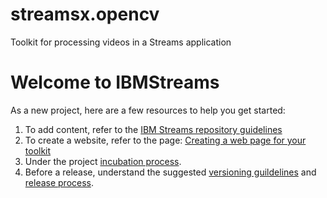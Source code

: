 # streamsx.opencv
Toolkit for processing videos in a Streams application

# Welcome to IBMStreams

As a new project, here are a few resources to help you get started:

1.  To add content, refer to the [IBM Streams repository guidelines](https://github.com/IBMStreams/administration/wiki/IBMStreams-repository-guidelines)
2.  To create a website, refer to the page: [Creating a web page for your toolkit](https://github.com/IBMStreams/administration/wiki/Creating-a-web-page-for-your-toolkit)
3.  Under the project [incubation process](https://github.com/IBMStreams/administration/wiki/Project-Incubation-Process).
4.  Before a release, understand the suggested [versioning guildelines](https://github.com/IBMStreams/administration/wiki/Toolkit-Versions) and [release process](https://github.com/IBMStreams/administration/wiki/On-Demand-Release-Process).
